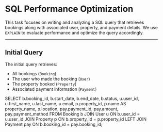 # SQL Performance Optimization

This task focuses on writing and analyzing a SQL query that retrieves bookings along with associated user, property, and payment details. 
We use `EXPLAIN` to evaluate performance and optimize the query accordingly.

---

## Initial Query

The initial query retrieves:

- All bookings (`Booking`)
- The user who made the booking (`User`)
- The property booked (`Property`)
- Associated payment information (`Payment`)


SELECT 
  b.booking_id, b.start_date, b.end_date, b.status,
  u.user_id, u.first_name, u.last_name, u.email,
  p.property_id, p.name AS property_name, p.location,
  pay.payment_id, pay.amount, pay.payment_method
FROM Booking b
JOIN User u ON b.user_id = u.user_id
JOIN Property p ON b.property_id = p.property_id
LEFT JOIN Payment pay ON b.booking_id = pay.booking_id;
